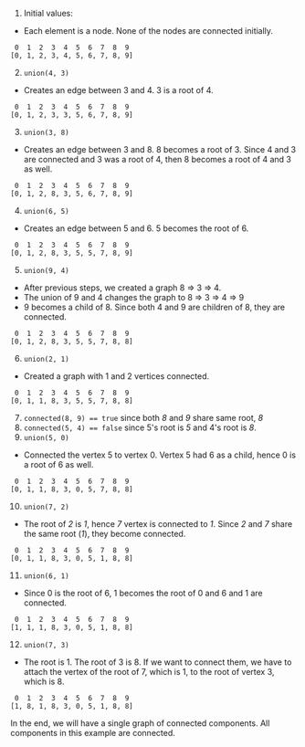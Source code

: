 1. Initial values:
* Each element is a node. None of the nodes are connected initially.
```
 0  1  2  3  4  5  6  7  8  9
[0, 1, 2, 3, 4, 5, 6, 7, 8, 9]
```
2. `union(4, 3)`
* Creates an edge between 3 and 4. 3 is a root of 4.
```
 0  1  2  3  4  5  6  7  8  9
[0, 1, 2, 3, 3, 5, 6, 7, 8, 9]
```
3. `union(3, 8)`
* Creates an edge between 3 and 8. 8 becomes a root of 3. Since 4 and 3 are connected and 3 was a root of 4,
then 8 becomes a root of 4 and 3 as well.
```
 0  1  2  3  4  5  6  7  8  9
[0, 1, 2, 8, 3, 5, 6, 7, 8, 9]
```
4. `union(6, 5)`
* Creates an edge between 5 and 6. 5 becomes the root of 6.
```
 0  1  2  3  4  5  6  7  8  9
[0, 1, 2, 8, 3, 5, 5, 7, 8, 9]
```
5. `union(9, 4)`
* After previous steps, we created a graph 8 => 3 => 4.
* The union of 9 and 4 changes the graph to 8 => 3 => 4                                              => 9
* 9 becomes a child of 8. Since both 4 and 9 are children of 8, they are connected.
```
 0  1  2  3  4  5  6  7  8  9
[0, 1, 2, 8, 3, 5, 5, 7, 8, 8]
```
6. `union(2, 1)`
* Created a graph with 1 and 2 vertices connected.
```
 0  1  2  3  4  5  6  7  8  9
[0, 1, 1, 8, 3, 5, 5, 7, 8, 8]
```
7. `connected(8, 9) == true` since both *8* and *9* share same root, *8*
8. `connected(5, 4) == false` since 5's root is *5* and 4's root is *8*.
9. `union(5, 0)`
* Connected the vertex 5 to vertex 0. Vertex 5 had 6 as a child, hence 0 is a root of 6 as well.
```
 0  1  2  3  4  5  6  7  8  9
[0, 1, 1, 8, 3, 0, 5, 7, 8, 8]
```
10. `union(7, 2)`
* The root of *2* is *1*, hence *7* vertex is connected to *1*. Since *2* and *7* share the same root (*1*),
they become connected.
```
 0  1  2  3  4  5  6  7  8  9
[0, 1, 1, 8, 3, 0, 5, 1, 8, 8]
```
11. `union(6, 1)`
* Since 0 is the root of 6, 1 becomes the root of 0 and 6 and 1 are connected.
```
 0  1  2  3  4  5  6  7  8  9
[1, 1, 1, 8, 3, 0, 5, 1, 8, 8]
```
12. `union(7, 3)`
* The root is 1. The root of 3 is 8. If we want to connect them, we have to attach the vertex of the root of 
7, which is 1, to the root of vertex 3, which is 8.
```
 0  1  2  3  4  5  6  7  8  9
[1, 8, 1, 8, 3, 0, 5, 1, 8, 8]
```

In the end, we will have a single graph of connected components. All components in this example are connected.
